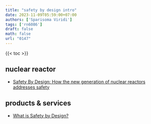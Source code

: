 ```yaml
---
title: "safety by design intro"
date: 2023-11-09T05:59:00+07:00
authors: ['Sparisoma Viridi']
tags: ['rn6086']
draft: false
math: false
url: "0147"
---
```

{{< toc >}}


## nuclear reactor
+ [Safety By Design: How the new generation of nuclear reactors addresses safety](https://www.iaea.org/bulletin/safety-by-design)


## products & services
+ [What is Safety by Design?](https://inhope.org/EN/articles/what-is-safety-by-design)
